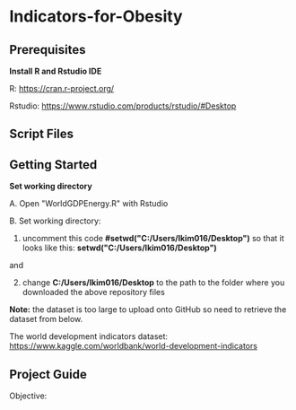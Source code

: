 # Indicators-for-Obesity

## Prerequisites
**Install R and Rstudio IDE**

R: https://cran.r-project.org/

Rstudio: https://www.rstudio.com/products/rstudio/#Desktop

## Script Files


## Getting Started
**Set working directory**

A. Open "WorldGDPEnergy.R" with Rstudio

B. Set working directory:

1. uncomment this code **#setwd("C:/Users/lkim016/Desktop")** so that it looks like this: **setwd("C:/Users/lkim016/Desktop")**

and

2. change **C:/Users/lkim016/Desktop** to the path to the folder where you downloaded the above repository files

**Note:** the dataset is too large to upload onto GitHub so need to retrieve the dataset from below.

The world development indicators dataset: https://www.kaggle.com/worldbank/world-development-indicators

## Project Guide
Objective: 
